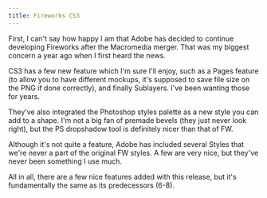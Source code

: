 ```yaml
---
title: Fireworks CS3
---
```


First, I can't say how happy I am that Adobe has decided to continue
developing Fireworks after the Macromedia merger. That was my biggest concern
a year ago when I first heard the news.

CS3 has a few new feature which I'm sure I'll enjoy, such as a Pages feature
(to allow you to have different mockups, it's supposed to save file size on
the PNG if done correctly), and finally Sublayers. I've been wanting those for
years.

They've also integrated the Photoshop styles palette as a new style you can
add to a shape. I'm not a big fan of premade bevels (they just never look
right), but the PS dropshadow tool is definitely nicer than that of FW.

Although it's not quite a feature, Adobe has included several Styles that
we're never a part of the original FW styles. A few are very nice, but they've
never been something I use much.

All in all, there are a few nice features added with this release, but it's
fundamentally the same as its predecessors (6-8).
